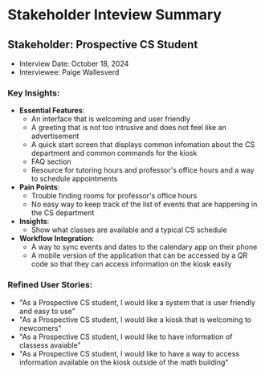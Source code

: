# Stakeholder Inteview Summary

## Stakeholder: Prospective CS Student

- Interview Date: October 18, 2024
- Interviewee: Paige Wallesverd

### Key Insights:

- **Essential Features**:
    - An interface that is welcoming and user friendly
    - A greeting that is not too intrusive and does not feel like an advertisement
    - A quick start screen that displays common infomation about the CS department and common commands for the kiosk
    - FAQ section
    - Resource for tutoring hours and professor's office hours and a way to schedule appointments
- **Pain Points**:
    - Trouble finding rooms for professor's office hours
    - No easy way to keep track of the list of events that are happening in the CS department
- **Insights**:
    - Show what classes are available and a typical CS schedule
- **Workflow Integration**:
    - A way to sync events and dates to the calendary app on their phone
    - A mobile version of the application that can be accessed by a QR code so that they can access information on the kiosk easily

### Refined User Stories:
- "As a Prospective CS student, I would like a system that is user friendly and easy to use"
- "As a Prospective CS student, I would like a kiosk that is welcoming to newcomers"
- "As a Prospective CS student, I would like to have information of classess avaiable"
- "As a Prospective CS student, I would like to have a way to access information available on the kiosk outside of the math building"
